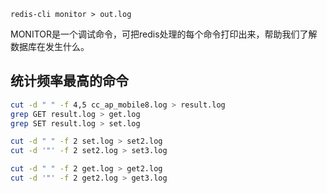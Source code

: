 ```redis
redis-cli monitor > out.log
```

MONITOR是一个调试命令，可把redis处理的每个命令打印出来，帮助我们了解数据库在发生什么。



## 统计频率最高的命令

```bash
cut -d " " -f 4,5 cc_ap_mobile8.log > result.log
grep GET result.log > get.log
grep SET result.log > set.log

cut -d " " -f 2 set.log > set2.log
cut -d '"' -f 2 set2.log > set3.log

cut -d " " -f 2 get.log > get2.log
cut -d '"' -f 2 get2.log > get3.log
```

